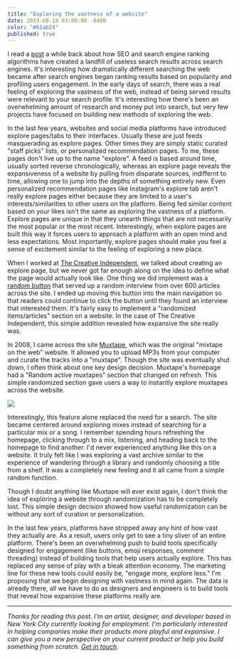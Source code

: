 ```yaml
---
title: "Exploring the vastness of a website"
date: 2019-08-18 03:00:00 -0400
color: "#61ab24"
published: true
---
```


I read a [post](https://docs.sendwithses.com/random-stuff/the-internet-is-an-seo-landfill) a while back about how SEO and search engine ranking algorithms have created a landfill of useless search results across search engines. It's interesting how dramatically different searching the web became after search engines began ranking results based on popularity and profiling users engagement. In the early days of search, there was a real feeling of exploring the vastness of the web, instead of being served results were relevant to your search profile. It's interesting how there's been an overwhelming amount of research and money put into search, but very few projects have focused on building new methods of exploring the web.

In the last few years, websites and social media platforms have introduced explore pages/tabs to their interfaces. Usually these are just feeds masquerading as explore pages. Other times they are simply static curated "staff picks" lists, or personalized recommendation pages. To me, these pages don't live up to the name "explore". A feed is based around time, usually sorted reverse chronologically, whereas an explore page reveals the expansiveness of a website by pulling from disparate sources, indiffernt to time, allowing one to jump into the depths of something entirely new. Even personalized recommendation pages like Instagram's explore tab aren't really explore pages either because they are limited to a user's interests/similarities to other users on the platform. Being fed similar content based on your likes isn't the same as exploring the vastness of a platform. Explore pages are unique in that they unearth things that are not necessarily the most popular or the most recent. Interestingly, when explore pages are built this way it forces users to approach a platform with an open mind and less expectations. Most importantly, explore pages should make you feel a sense of excitement similar to the feeling of exploring a new place.

When I worked at [The Creative Independent](https://indp.co), we talked about creating an explore page, but we never got far enough along on the idea to define what the page would actually look like. One thing we did implement was a [random button](https://thecreativeindependent.com/random/) that served up a random interview from over 600 articles across the site. I ended up moving this button into the main navigation so that readers could continue to click the button until they found an interview that interested them. It's fairly easy to implement a "randomized items/articles" section on a website. In the case of The Creative Independent, this simple addition revealed how expansive the site really was.

In 2008, I came across the site [Muxtape](https://en.wikipedia.org/wiki/Muxtape), which was the original "mixtape on the web" website. It allowed you to upload MP3s from your computer and curate the tracks into a "muxtape". Though the site was eventually shut down, I often think about one key design decision. Muxtape's homepage had a "Random active muxtapes" section that changed on refresh. This simple randomized section gave users a way to instantly explore muxtapes across the website.

![](https://files.elliott.computer/images/muxtape.jpg)

Interestingly, this feature alone replaced the need for a search. The site became centered around exploring mixes instead of searching for a particular mix or a song. I remember spending hours refreshing the homepage, clicking through to a mix, listening, and heading back to the homepage to find another. I'd never experienced anything like this on a website. It truly felt like I was exploring a vast archive similar to the experience of wandering through a library and randomly choosing a title from a shelf. It was a completely new feeling and it all came from a simple random function. 

Though I doubt anything like Muxtape will ever exist again, I don't think the idea of exploring a website through randomization has to be completely lost. This simple design decision showed how useful randomization can be without any sort of curation or personalization.

In the last few years, platforms have stripped away any hint of how vast they actually are. As a result, users only get to see a tiny sliver of an entire platform. There's been an overwhelming push to build tools specifically designed for engagement (like buttons, emoji responses, comment threading) instead of building tools that help users actually explore. This has replaced any sense of play with a bleak attention economy. The marketing line for these new tools could easily be, "engage more, explore less." I'm proposing that we begin designing with vastness in mind again. The data is already there, all we have to do as designers and engineers is to build tools that reveal how expansive these platforms really are.

---


*Thanks for reading this post. I'm an artist, designer, and developer based in New York City currently looking for employment. I'm particularly interested in helping companies make their products more playful and expansive. I can give you a new perspective on your current product or help you build something from scratch. [Get in touch](/about).*
